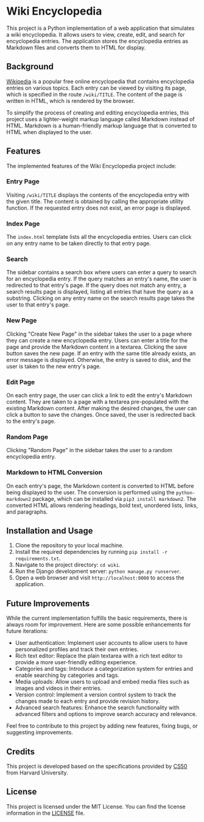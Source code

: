 # Wiki Encyclopedia

This project is a Python implementation of a web application that simulates a wiki encyclopedia. It allows users to view, create, edit, and search for encyclopedia entries. The application stores the encyclopedia entries as Markdown files and converts them to HTML for display.

## Background

[Wikipedia](https://www.wikipedia.org/) is a popular free online encyclopedia that contains encyclopedia entries on various topics. Each entry can be viewed by visiting its page, which is specified in the route `/wiki/TITLE`. The content of the page is written in HTML, which is rendered by the browser.

To simplify the process of creating and editing encyclopedia entries, this project uses a lighter-weight markup language called Markdown instead of HTML. Markdown is a human-friendly markup language that is converted to HTML when displayed to the user.

## Features

The implemented features of the Wiki Encyclopedia project include:

### Entry Page

Visiting `/wiki/TITLE` displays the contents of the encyclopedia entry with the given title. The content is obtained by calling the appropriate utility function. If the requested entry does not exist, an error page is displayed.

### Index Page

The `index.html` template lists all the encyclopedia entries. Users can click on any entry name to be taken directly to that entry page.

### Search

The sidebar contains a search box where users can enter a query to search for an encyclopedia entry. If the query matches an entry's name, the user is redirected to that entry's page. If the query does not match any entry, a search results page is displayed, listing all entries that have the query as a substring. Clicking on any entry name on the search results page takes the user to that entry's page.

### New Page

Clicking "Create New Page" in the sidebar takes the user to a page where they can create a new encyclopedia entry. Users can enter a title for the page and provide the Markdown content in a textarea. Clicking the save button saves the new page. If an entry with the same title already exists, an error message is displayed. Otherwise, the entry is saved to disk, and the user is taken to the new entry's page.

### Edit Page

On each entry page, the user can click a link to edit the entry's Markdown content. They are taken to a page with a textarea pre-populated with the existing Markdown content. After making the desired changes, the user can click a button to save the changes. Once saved, the user is redirected back to the entry's page.

### Random Page

Clicking "Random Page" in the sidebar takes the user to a random encyclopedia entry.

### Markdown to HTML Conversion

On each entry's page, the Markdown content is converted to HTML before being displayed to the user. The conversion is performed using the `python-markdown2` package, which can be installed via `pip3 install markdown2`. The converted HTML allows rendering headings, bold text, unordered lists, links, and paragraphs.

## Installation and Usage

1. Clone the repository to your local machine.
2. Install the required dependencies by running `pip install -r requirements.txt`.
3. Navigate to the project directory: `cd wiki`.
4. Run the Django development server: `python manage.py runserver`.
5. Open a web browser and visit `http://localhost:8000` to access the application.

## Future Improvements

While the current implementation fulfills the basic requirements, there is always room for improvement. Here are some possible enhancements for future iterations:

- User authentication: Implement user accounts to allow users to have personalized profiles and track their own entries.
- Rich text editor: Replace the plain textarea with a rich text editor to provide a more user-friendly editing experience.
- Categories and tags: Introduce a categorization system for entries and enable searching by categories and tags.
- Media uploads: Allow users to upload and embed media files such as images and videos in their entries.
- Version control: Implement a version control system to track the changes made to each entry and provide revision history.
- Advanced search features: Enhance the search functionality with advanced filters and options to improve search accuracy and relevance.

Feel free to contribute to this project by adding new features, fixing bugs, or suggesting improvements.

## Credits

This project is developed based on the specifications provided by [CS50](https://cs50.harvard.edu/web/2020/projects/1/wiki/) from Harvard University.

## License

This project is licensed under the MIT License. You can find the license information in the [LICENSE](LICENSE) file.
